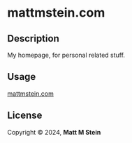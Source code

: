 # mattmstein.com
## Description

My homepage, for personal related stuff.

## Usage

[mattmstein.com](http://www.mattmstein.com)

## License

Copyright © 2024, **Matt M Stein**
